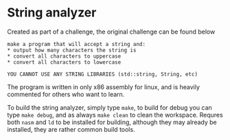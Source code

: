 # String analyzer

Created as part of a challenge, the original challenge can be found below

```
make a program that will accept a string and:
* output how many characters the string is
* convert all characters to uppercase
* convert all characters to lowercase

YOU CANNOT USE ANY STRING LIBRARIES (std::string, String, etc)
```

The program is written in only x86 assembly for linux, and is heavily commented for others who want to learn.

To build the string analyzer, simply type `make`, to build for debug you can type `make debug`, and as always `make clean` to clean the workspace.  Requres both `nasm` and `ld` to be installed for building, although they may already be installed, they are rather common build tools.
